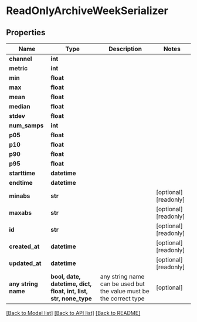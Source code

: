 # ReadOnlyArchiveWeekSerializer


## Properties
Name | Type | Description | Notes
------------ | ------------- | ------------- | -------------
**channel** | **int** |  | 
**metric** | **int** |  | 
**min** | **float** |  | 
**max** | **float** |  | 
**mean** | **float** |  | 
**median** | **float** |  | 
**stdev** | **float** |  | 
**num_samps** | **int** |  | 
**p05** | **float** |  | 
**p10** | **float** |  | 
**p90** | **float** |  | 
**p95** | **float** |  | 
**starttime** | **datetime** |  | 
**endtime** | **datetime** |  | 
**minabs** | **str** |  | [optional] [readonly] 
**maxabs** | **str** |  | [optional] [readonly] 
**id** | **str** |  | [optional] [readonly] 
**created_at** | **datetime** |  | [optional] [readonly] 
**updated_at** | **datetime** |  | [optional] [readonly] 
**any string name** | **bool, date, datetime, dict, float, int, list, str, none_type** | any string name can be used but the value must be the correct type | [optional]

[[Back to Model list]](../README.md#documentation-for-models) [[Back to API list]](../README.md#documentation-for-api-endpoints) [[Back to README]](../README.md)


